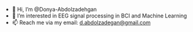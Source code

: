 - 👋 Hi, I’m @Donya-Abdolzadehgan
- 👀 I’m interested in EEG signal processing in BCI and Machine Learning 
- 📫 Reach me via my email: d.abdolzadegan@gmail.com

<!---
Donya-Abdolzadehgan/Donya-Abdolzadehgan is a ✨ special ✨ repository because its `README.md` (this file) appears on your GitHub profile.
You can click the Preview link to take a look at your changes.
--->

